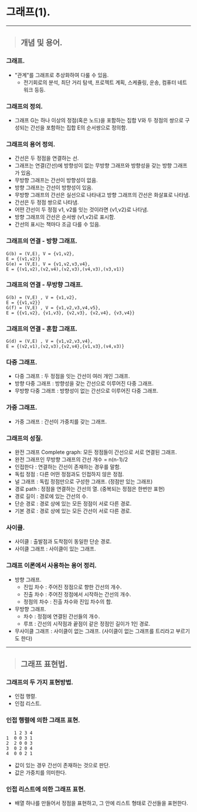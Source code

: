 
# 그래프(1).

-------------------------------------------------------------------------------------------------------------

> ## 개념 및 용어.

### 그래프.
- "관계"를 그래프로 추상화하여 다룰 수 있음.
  - 전기회로의 분석, 최단 거리 탐색, 프로젝트 계획, 스케쥴링, 운송, 컴퓨터 네트워크 등등.

### 그래프의 정의.
- 그래프 G는 하나 이상의 정점(혹은 노드)을 포함하는 집합 V와 두 정점의 쌍으로 구성되는 간선을 포함하는 집합 E의 순서쌍으로 정의함.

### 그래프의 용어 정의.
- 간선은 두 정점을 연결하는 선.
- 그래프는 연결(간선)에 방향성이 없는 무방향 그래프와 방향성을 갖는 방향 그래프가 있음.
- 무방향 그래프는 간선이 방향성이 없음.
- 방향 그래프는 간선이 방향성이 있음.
- 무방향 그래프의 간선은 실선으로 나타내고 방향 그래프의 간선은 화살표로 나타냄.
- 간선은 두 정점 쌍으로 나타냄.
- 어떤 간선이 두 정점 v1, v2를 잇는 것이라면 {v1,v2}로 나타냄.
- 방향 그래프의 간선은 순서쌍 (v1,v2)로 표시함.
- 간선의 표시는 책마다 조금 다를 수 있음.

### 그래프의 연결 - 방향 그래프.
    G(b) = (V,E), V = {v1,v2}, 
    E = {(v1,v2)}
    G(e) = (V,E), V = {v1,v2,v3,v4},
    E = {(v1,v2),(v2,v4),(v2,v3),(v4,v3),(v3,v1)}

### 그래프의 연결 - 무방향 그래프.
    G(b) = (V,E) , V = {v1,v2},
    E = {{v1,v2}}
    G(f) = (V,E) , V = {v1,v2,v3,v4,v5},
    E = {{v1,v2}, {v1,v3}, {v2,v3}, {v2,v4}, {v3,v4}}

### 그래프의 연결 - 혼합 그래프.
    G(d) = (V,E) , V = {v1,v2,v3,v4},
    E = {(v2,v1),(v2,v3),{v2,v4},{v1,v3},(v4,v3)}

### 다중 그래프.
- 다중 그래프 : 두 정점을 잇는 간선이 여러 개인 그래프.
- 방향 다중 그래프 : 방향성을 갖는 간선으로 이루어진 다중 그래프.
- 무방향 다중 그래프 : 방향성이 없는 간선으로 이루어진 다중 그래프.

### 가중 그래프.
- 가중 그래프 : 간선이 가중치를 갖는 그래프.

### 그래프의 성질.
- 완전 그래프 Complete graph: 모든 정점들이 간선으로 서로 연결된 그래프.
- 완전 그래프인 무방향 그래프의 간선 개수 = n(n-1)/2
- 인접한다 : 연결하는 간선이 존재하는 경우를 말함.
- 독립 정점 : 다른 어떤 정점과도 인접하지 않은 정점.
- 널 그래프 : 독립 정점만으로 구성한 그래프. (정점만 있는 그래프)
- 경로 path : 정점을 연결하는 간선의 열. (중복되는 정점은 한번만 표현)
- 경로 길이 : 경로에 있는 간선의 수.
- 단순 경로 : 경로 상에 있는 모든 정점이 서로 다른 경로.
- 기본 경로 : 경로 상에 있는 모든 간선이 서로 다른 경로.

### 사이클.
- 사이클 : 출발점과 도착점이 동일한 단순 경로.
- 사이클 그래프 : 사이클이 있는 그래프.

### 그래프 이론에서 사용하는 용어 정리.
- 방향 그래프.
  - 진입 차수 : 주어진 정점으로 향한 간선의 개수.
  - 진출 차수 : 주어진 정점에서 시작하는 간선의 개수.
  - 정점의 차수 : 진출 차수와 진입 차수의 합.
- 무방향 그래프.
  - 차수 : 정점에 연결된 간선들의 개수.
  - 루프 : 간선의 시작점과 끝점이 같은 정점인 길이가 1인 경로.
- 무사이클 그래프 : 사이클이 없는 그래프. (사이클이 없는 그래프를 트리라고 부르기도 한다)

-------------------------------------------------------------------------------------------------------------

> ## 그래프 표현법.

### 그래프의 두 가지 표현방법.
- 인접 행렬.
- 인접 리스트.

### 인접 행렬에 의한 그래프 표현.
       1 2 3 4
    1  0 0 3 1
    2  2 0 0 3
    3  0 2 0 4
    4  0 0 2 1
- 값이 있는 경우 간선이 존재하는 것으로 판단.
- 값은 가중치를 의미한다.

### 인접 리스트에 의한 그래프 표현.
- 배열 하나를 만들어서 정점을 표현하고, 그 안에 리스트 형태로 간선들을 표현한다.










